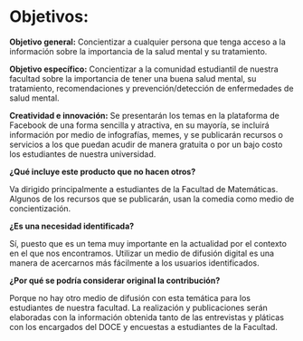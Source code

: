 # Objetivos:

**Objetivo general:** Concientizar a cualquier persona que tenga acceso a la información sobre la importancia de la salud mental y su tratamiento.

**Objetivo específico:** Concientizar a la comunidad estudiantil de nuestra facultad sobre la importancia de tener una buena salud mental, su tratamiento, recomendaciones y prevención/detección de enfermedades de salud mental.

**Creatividad e innovación:** Se presentarán los temas en la plataforma de Facebook de una forma sencilla y atractiva, en su mayoría, se incluirá información por medio de infografías, memes, y se publicarán recursos o servicios a los que puedan acudir de manera gratuita o por un bajo costo los estudiantes de nuestra universidad.

**¿Qué incluye este producto que no hacen otros?**

Va dirigido principalmente a estudiantes de la Facultad de Matemáticas. Algunos de los recursos que se publicarán, usan la comedia como medio de concientización.

**¿Es una necesidad identificada?**

Sí, puesto que es un tema muy importante en la actualidad por el contexto en el que nos encontramos. Utilizar un medio de difusión digital es una manera de acercarnos más fácilmente a los usuarios identificados.

**¿Por qué se podría considerar original la contribución?**

Porque no hay otro medio de difusión con esta temática para los estudiantes de nuestra facultad. La realización y publicaciones serán elaboradas con la información obtenida tanto de las entrevistas y pláticas con los encargados del DOCE y encuestas a estudiantes de la Facultad.
